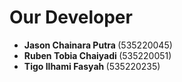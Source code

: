 # Our Developer 
- <b> Jason Chainara Putra </b> (535220045)
- <b> Ruben Tobia Chaiyadi </b> (535220051)
- <b> Tigo Ilhami Fasyah </b> (535220235)

